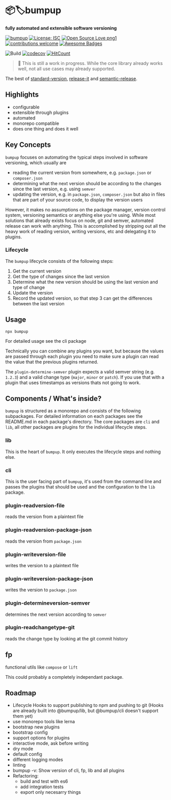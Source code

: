 # 📦🏷bumpup
**fully automated and extensible software versioning**

[![bumpup](https://img.shields.io/badge/%F0%9F%93%A6-bumpup-informational)](https:/github.com/danielr1996/bumpup)
[![License: ISC](https://img.shields.io/badge/License-ISC-blue.svg)](https://opensource.org/licenses/ISC)
[![Open Source Love png1](https://badges.frapsoft.com/os/v1/open-source.png?v=103)](https://github.com/ellerbrock/open-source-badges/)
[![contributions welcome](https://img.shields.io/badge/contributions-welcome-brightgreen.svg?style=flat)](https://github.com/dwyl/esta/issues)
[![Awesome Badges](https://img.shields.io/badge/badges-awesome-green.svg)](https://github.com/Naereen/badges)

![Build](https://github.com/danielr1996/bumpup/workflows/Build/badge.svg)
[![codecov](https://codecov.io/gh/danielr1996/bumpup/branch/master/graph/badge.svg)](https://codecov.io/gh/danielr1996/bumpup)
[![HitCount](http://hits.dwyl.com/danielr1996/bumpup.svg)](http://hits.dwyl.com/danielr1996/bumpup)
> 🚧 This is still a work in progress. While the core library already works well, not all use cases may already
> supported.

The best of
[standard-version](https://github.com/conventional-changelog/standard-version#readme),
[release-it](https://github.com/release-it/release-it#readme) and
[semantic-release](https://github.com/semantic-release/semantic-release).

## Highlights
- configurable
- extensible through plugins
- automated
- monorepo compatible
- does one thing and does it well

## Key Concepts
`bumpup` focuses on automating the typical steps involved in software versioning, which usually are
- reading the current version from somewhere, e.g. `package.json` or `composer.json`
- determining what the next version should be according to the changes since the last version, e.g. using `semver`
- updating the version, e.g. in `package.json`, `composer.json` but also in files that are part of your source code, to
display the version users

However, it makes no assumptions on the package manager, version control system, versioning semantics or anything else
you're using. While most solutions that already exists focus on node, git and semver,  automated release can work with 
anything. This is accomplished by stripping out all the heavy work of reading version, writing versions, etc and delegating
it to plugins. 

### Lifecycle
The `bumpup` lifecycle consists of the following steps:
1. Get the current version
2. Get the type of changes since the last version
3. Determine what the new version should be using the last version and type of change
4. Update the version
5. Record the updated version, so that step 3 can get the differences between the last version

## Usage
```
npx bumpup
```
For detailed usage see the cli package

Technically you can combine any plugins you want, but because the values are passed through each plugin you need to
make sure a plugin can read the value that the previous plugins returned. 

The `plugin-determine-semver` plugin expects a valid semver string (e.g. `1.2.3`) and a valid change type (`major`, `minor` or `patch`).
If you use that with a plugin that uses timestamps as versions thats not going to work.

## Components / What's inside?
`bumpup` is structured as a monorepo and consists of the following subpackages. For detailed information on
each packages see the README.md in each package's directory.
The core packages are `cli` and `lib`, all other packages are plugins for the individual lifecycle steps.

### lib
This is the heart of `bumpup`. It only executes the lifecycle steps and nothing else.

### cli
This is the user facing part of `bumpup`, it's used from the command line and passes the plugins that should
be used and the configuration to the `lib` package.

### plugin-readversion-file
reads the version from a plaintext file

### plugin-readversion-package-json
reads the version from `package.json`

### plugin-writeversion-file
writes the version to a plaintext file

### plugin-writeversion-package-json
writes the version to `package.json`

### plugin-determineversion-semver
determines the next version according to `semver`

### plugin-readchangetype-git
reads the change type by looking at the git commit history 

## fp
functional utils like `compose` or `lift`

This could probably a completely independant package.

## Roadmap
- Lifecycle Hooks to support publishing to npm and pushing to git (Hooks are already built into @bumpup/lib, but @bumpup/cli doesn't support them yet)
- use monorepo tools like lerna
- bootstrap new plugins
- bootstrap config
- support options for plugins
- interactive mode, ask before writing
- dry mode
- default config
- different logging modes
- linting
- bumpup -v: Show version of cli, fp, lib and all plugins
- Refactoring:
    - build and test with es6
    - add integration tests
    - export only necesarry things
